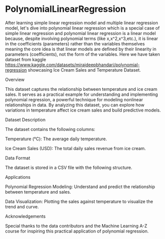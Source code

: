 # PolynomialLinearRegression
After learning simple linear regression model and multiple linear regression model, let's dive into polynomial linear regression which is a special case of simple linear regression and polynomial linear regression is a linear model because, despite involving polynomial terms (like x,x^2,x^3,etc.), it is linear in the coefficients (parameters) rather than the variables themselves meaning the core idea is that linear models are defined by their linearity in parameters (coefficients), not the form of the variables. Here we have taken dataset from kaggle https://www.kaggle.com/datasets/mirajdeepbhandari/polynomial-regression showcasing Ice Cream Sales and Temperature Dataset.

Overview

This dataset captures the relationship between temperature and ice cream sales. It serves as a practical example for understanding and implementing polynomial regression, a powerful technique for modeling nonlinear relationships in data. By analyzing this dataset, you can explore how variations in temperature affect ice cream sales and build predictive models.

Dataset Description

The dataset contains the following columns:

Temperature (°C): The average daily temperature.

Ice Cream Sales (USD): The total daily sales revenue from ice cream.

Data Format

The dataset is stored in a CSV file with the following structure.

Applications

Polynomial Regression Modeling: Understand and predict the relationship between temperature and sales.

Data Visualization: Plotting the sales against temperature to visualize the trend and curve.

Acknowledgements

Special thanks to the data contributors and the Machine Learning A-Z course for inspiring this practical application of polynomial regression.
